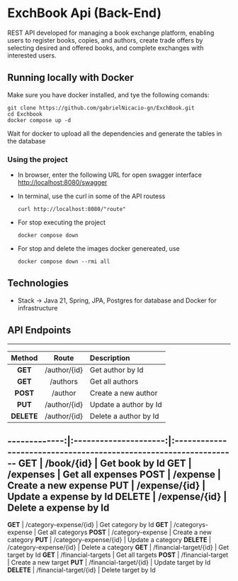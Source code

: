 # ExchBook Api (Back-End)  
REST API developed for managing a book exchange platform, enabling users to register books, copies, and authors, create trade offers by selecting desired and offered books, and complete exchanges with interested users.

## Running locally with Docker
Make sure you have docker installed, and tye the following comands:
```
git clone https://github.com/gabrielNicacio-gn/ExchBook.git
cd Exchbook
docker compose up -d
```

Wait for docker to upload all the dependencies and generate the tables in the database

### Using the project ###

- In browser, enter the following URL for open swagger interface <br>
  <http://localhost:8080/swagger>
  
- In terminal, use the curl in some of the API routess 
  ```
  curl http://localhost:8080/"route" 
  ```
- For stop executing the project

  ```
  docker compose down
  ```
  
- For stop and delete the images docker genereated, use
  ```
  docker compose down --rmi all
  ```
  
## Technologies
- Stack -> Java 21, Spring, JPA, Postgres for database and Docker for infrastructure

## API Endpoints
-------------------------------------------------------------------------------------------------------
  Method      |       Route           |     Description
:------------:|:---------------------:|:---------------------------------------------------------------
  **GET**     |    /author/{id}       | Get author by Id
  **GET**     |    /authors           | Get all authors
 **POST**     |     /author           | Create a new author
  **PUT**     |    /author/{id}       | Update a author by Id 
**DELETE**    |     /author/{id}      | Delete a author by Id

-------------:|:---------------------:|:-----------------------------------------------------------------
 **GET**      |     /book/{id}        | Get book by Id
 **GET**      |    /expenses          | Get all expenses
 **POST**     |    /expense           | Create a new expense
 **PUT**      |   /expense/{id}        | Update a expense by Id
 **DELETE**   |   /expense/{id}        | Delete a expense by Id
 -------------------------------------------------------------------------------------------------------
 **GET**      | /category-expense/{id} | Get category by Id
 **GET**      | /categorys-expense    | Get all categorys
 **POST**     | /category-expense     | Create a new category
 **PUT**      | /category-expense/{id} | Update a category
 **DELETE**   | /category-expense/{id} | Delete a category
 **GET**      | /financial-target/{id} | Get target by Id
 **GET**      |  /financial-targets   | Get all targets
 **POST**     |  /financial-target    | Create a new target
 **PUT**      | /financial-target/{id} | Update target by Id
 **DELETE**   | /financial-target/{id} | Delete target by Id


 
